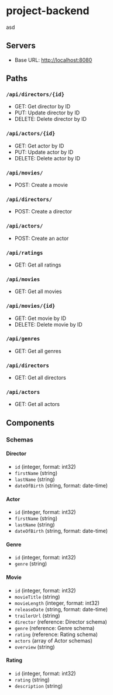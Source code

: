 # project-backend
asd

## Servers
- Base URL: [http://localhost:8080](http://localhost:8080)

## Paths

### `/api/directors/{id}`
- GET: Get director by ID
- PUT: Update director by ID
- DELETE: Delete director by ID

### `/api/actors/{id}`
- GET: Get actor by ID
- PUT: Update actor by ID
- DELETE: Delete actor by ID

### `/api/movies/`
- POST: Create a movie

### `/api/directors/`
- POST: Create a director

### `/api/actors/`
- POST: Create an actor

### `/api/ratings`
- GET: Get all ratings

### `/api/movies`
- GET: Get all movies

### `/api/movies/{id}`
- GET: Get movie by ID
- DELETE: Delete movie by ID

### `/api/genres`
- GET: Get all genres

### `/api/directors`
- GET: Get all directors

### `/api/actors`
- GET: Get all actors

## Components

### Schemas

#### Director
- `id` (integer, format: int32)
- `firstName` (string)
- `lastName` (string)
- `dateOfBirth` (string, format: date-time)

#### Actor
- `id` (integer, format: int32)
- `firstName` (string)
- `lastName` (string)
- `dateOfBirth` (string, format: date-time)

#### Genre
- `id` (integer, format: int32)
- `genre` (string)

#### Movie
- `id` (integer, format: int32)
- `movieTitle` (string)
- `movieLength` (integer, format: int32)
- `releaseDate` (string, format: date-time)
- `trailerUrl` (string)
- `director` (reference: Director schema)
- `genre` (reference: Genre schema)
- `rating` (reference: Rating schema)
- `actors` (array of Actor schemas)
- `overview` (string)

#### Rating
- `id` (integer, format: int32)
- `rating` (string)
- `description` (string)
